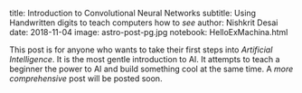 title: Introduction to Convolutional Neural Networks
subtitle: Using Handwritten digits to teach computers how to _see_
author: Nishkrit Desai
date: 2018-11-04
image: astro-post-pg.jpg
notebook: HelloExMachina.html

This post is for anyone who wants to take their first steps into _Artificial Intelligence_.
It is the most gentle introduction to AI. It attempts to teach a beginner the power to AI
and build something cool at the same time. A _more comprehensive_ post will be posted soon.
